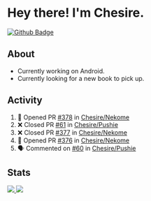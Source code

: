 # Hey there! I'm Chesire.

[![Github Badge](https://img.shields.io/badge/-Github-000?style=flat-square&logo=Github&logoColor=white&link=https://github.com/chesire)](https://github.com/chesire)

## About

<!-- Uses https://github.com/Chesire/natemoo-re -->
* Currently working on Android.
* Currently looking for a new book to pick up.
<!--
* Currently listening to: 
<a href="https://natemoo-re-iirbxe7wf.vercel.app/now-playing?open">
    <img src="https://natemoo-re-iirbxe7wf.vercel.app/now-playing" width="256" height="64" alt="Now Playing">
</a>  
-->

## Activity

<!-- Uses https://github.com/jamesgeorge007/github-activity-readme -->
<!--START_SECTION:activity-->
1. 💪 Opened PR [#378](https://github.com/Chesire/Nekome/pull/378) in [Chesire/Nekome](https://github.com/Chesire/Nekome)
2. ❌ Closed PR [#61](https://github.com/Chesire/Pushie/pull/61) in [Chesire/Pushie](https://github.com/Chesire/Pushie)
3. ❌ Closed PR [#377](https://github.com/Chesire/Nekome/pull/377) in [Chesire/Nekome](https://github.com/Chesire/Nekome)
4. 💪 Opened PR [#376](https://github.com/Chesire/Nekome/pull/376) in [Chesire/Nekome](https://github.com/Chesire/Nekome)
5. 🗣 Commented on [#60](https://github.com/Chesire/Pushie/issues/60) in [Chesire/Pushie](https://github.com/Chesire/Pushie)
<!--END_SECTION:activity-->

## Stats

<a href="https://github-readme-stats.vercel.app/api/top-langs/?username=chesire&theme=tokyonight">
    <img src="https://github-readme-stats.vercel.app/api/top-langs/?username=chesire&layout=compact&theme=tokyonight" >
</a>
<a href="https://github-readme-stats.vercel.app/api?username=chesire&show_icons=true&theme=tokyonight">
    <img src="https://github-readme-stats.vercel.app/api?username=chesire&show_icons=true&theme=tokyonight" >
</a>  
